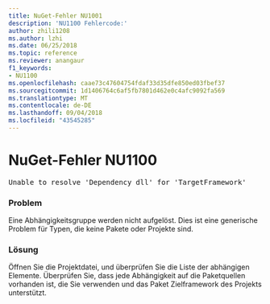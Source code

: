 ```yaml
---
title: NuGet-Fehler NU1001
description: 'NU1100 Fehlercode:'
author: zhili1208
ms.author: lzhi
ms.date: 06/25/2018
ms.topic: reference
ms.reviewer: anangaur
f1_keywords:
- NU1100
ms.openlocfilehash: caae73c47604754fdaf33d35dfe850ed03fbef37
ms.sourcegitcommit: 1d1406764c6af5fb7801d462e0c4afc9092fa569
ms.translationtype: MT
ms.contentlocale: de-DE
ms.lasthandoff: 09/04/2018
ms.locfileid: "43545285"
---
```

# <a name="nuget-error-nu1100"></a>NuGet-Fehler NU1100

<pre>Unable to resolve 'Dependency dll' for 'TargetFramework'</pre>

### <a name="issue"></a>Problem
Eine Abhängigkeitsgruppe werden nicht aufgelöst. Dies ist eine generische Problem für Typen, die keine Pakete oder Projekte sind.

### <a name="solution"></a>Lösung
Öffnen Sie die Projektdatei, und überprüfen Sie die Liste der abhängigen Elemente. Überprüfen Sie, dass jede Abhängigkeit auf die Paketquellen vorhanden ist, die Sie verwenden und das Paket Zielframework des Projekts unterstützt.